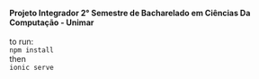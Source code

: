 **Projeto Integrador 2° Semestre de Bacharelado em Ciências Da Computação - Unimar** <br>
<br>
to run:<br>
`npm install`<br>
then<br>
`ionic serve`
